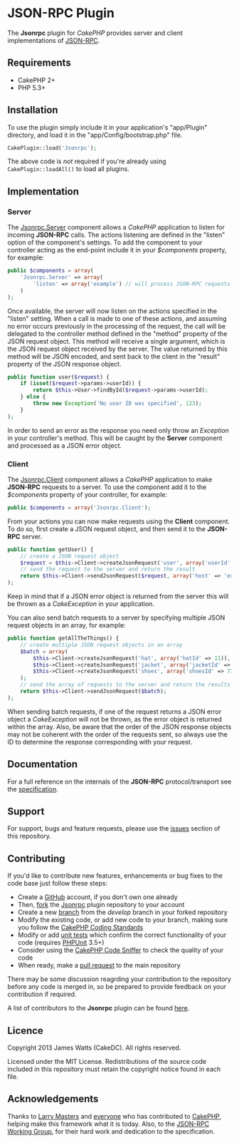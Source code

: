 JSON-RPC Plugin
===============

The **Jsonrpc** plugin for *CakePHP* provides server and client implementations of [JSON-RPC](http://www.jsonrpc.org).

Requirements
------------

* CakePHP 2+
* PHP 5.3+

Installation
------------

To use the plugin simply include it in your application's "app/Plugin" directory, and load it in the "app/Config/bootstrap.php" file.

```php
CakePlugin::load('Jsonrpc');
```

The above code is *not* required if you're already using ```CakePlugin::loadAll()``` to load all plugins.

Implementation
--------------

### Server

The [Jsonrpc.Server](Controller/Component/ServerComponent.php) component allows a *CakePHP* application to listen for incoming **JSON-RPC** calls. The actions listening are defined in the "listen" option of the component's settings. To add the component to your controller acting as the end-point include it in your *$components* property, for example:

```php
public $components = array(
	'Jsonrpc.Server' => array(
		'listen' => array('example') // will process JSON-RPC requests sent to this action
	)
);
```

Once available, the server will now listen on the actions specified in the "listen" setting. When a call is made to one of these actions, and assuming no error occurs previously in the processing of the request, the call will be delegated to the controller method defined in the "method" property of the JSON request object. This method will receive a single argument, which is the JSON request object received by the server. The value returned by this method will be JSON encoded, and sent back to the client in the "result" property of the JSON response object.

```php
public function user($request) {
	if (isset($request->params->userId)) {
		return $this->User->findById($request->params->userId);
	} else {
		throw new Exception('No user ID was specified', 123);
	}
);
```

In order to send an error as the response you need only throw an *Exception* in your controller's method. This will be caught by the **Server** component and processed as a JSON error object.

### Client

The [Jsonrpc.Client](Controller/Component/ClientComponent.php) component allows a *CakePHP* application to make **JSON-RPC** requests to a server. To use the component add it to the *$components* property of your controller, for example:

```php
public $components = array('Jsonrpc.Client');
```

From your actions you can now make requests using the **Client** component. To do so, first create a JSON request object, and then send it to the **JSON-RPC** server.

```php
public function getUser() {
	// create a JSON request object
	$request = $this->Client->createJsonRequest('user', array('userId' => 7));
	// send the request to the server and return the result
	return $this->Client->sendJsonRequest($request, array('host' => 'example.com', 'path' => '/api/call'));
);
```

Keep in mind that if a JSON error object is returned from the server this will be thrown as a *CakeException* in your application.

You can also send batch requests to a server by specifying multiple JSON request objects in an array, for example:

```php
public function getAllTheThings() {
	// create multiple JSON request objects in an array
	$batch = array(
		$this->Client->createJsonRequest('hat', array('hatId' => 11)),
		$this->Client->createJsonRequest('jacket', array('jacketId' => 55)),
		$this->Client->createJsonRequest('shoes', array('shoesId' => 73))
	);
	// send the array of requests to the server and return the results as an array
	return $this->Client->sendJsonRequest($batch);
);
```

When sending batch requests, if one of the request returns a JSON error object a *CakeException* will not be thrown, as the error object is returned within the array. Also, be aware that the order of the JSON response objects may not be coherent with the order of the requests sent, so always use the ID to determine the response corresponding with your request.

Documentation
-------------

For a full reference on the internals of the **JSON-RPC** protocol/transport see the [specification](http://www.jsonrpc.org/specification).

Support
-------

For support, bugs and feature requests, please use the [issues](https://github.com/jameswatts/cake-jsonrpc/issues) section of this repository.

Contributing
------------

If you'd like to contribute new features, enhancements or bug fixes to the code base just follow these steps:

* Create a [GitHub](https://github.com/signup/free) account, if you don't own one already
* Then, [fork](https://help.github.com/articles/fork-a-repo) the [Jsonrpc](https://github.com/jameswatts/cake-jsonrpc) plugin repository to your account
* Create a new [branch](https://help.github.com/articles/creating-and-deleting-branches-within-your-repository) from the *develop* branch in your forked repository
* Modify the existing code, or add new code to your branch, making sure you follow the [CakePHP Coding Standards](http://book.cakephp.org/2.0/en/contributing/cakephp-coding-conventions.html)
* Modify or add [unit tests](http://book.cakephp.org/2.0/en/development/testing.html) which confirm the correct functionality of your code (requires [PHPUnit](http://www.phpunit.de/manual/current/en/installation.html) 3.5+)
* Consider using the [CakePHP Code Sniffer](https://github.com/cakephp/cakephp-codesniffer/tree/1.x) to check the quality of your code
* When ready, make a [pull request](http://help.github.com/send-pull-requests/) to the main repository

There may be some discussion reagrding your contribution to the repository before any code is merged in, so be prepared to provide feedback on your contribution if required.

A list of contributors to the **Jsonrpc** plugin can be found [here](https://github.com/jameswatts/cake-jsonrpc/contributors).

Licence
-------

Copyright 2013 James Watts (CakeDC). All rights reserved.

Licensed under the MIT License. Redistributions of the source code included in this repository must retain the copyright notice found in each file.

Acknowledgements
----------------

Thanks to [Larry Masters](https://github.com/phpnut) and [everyone](https://github.com/cakephp/cakephp/contributors) who has contributed to [CakePHP](http://cakephp.org), helping make this framework what it is today. Also, to the [JSON-RPC Working Group](https://groups.google.com/forum/#!forum/json-rpc), for their hard work and dedication to the specification.

